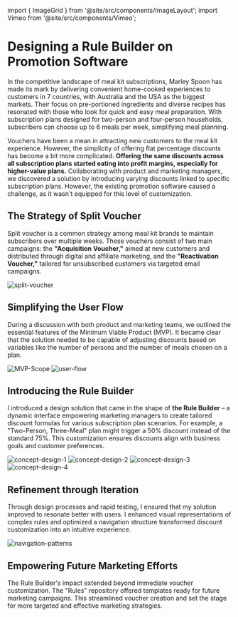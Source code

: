 import { ImageGrid } from '@site/src/components/ImageLayout'; import Vimeo from
'@site/src/components/Vimeo';

# Designing a Rule Builder on Promotion Software

In the competitive landscape of meal kit subscriptions, Marley Spoon has made its mark by delivering convenient home-cooked experiences to customers in 7 countries, with Australia and the USA as the biggest markets. Their focus on pre-portioned ingredients and diverse recipes has resonated with those who look for quick and easy meal preparation. With subscription plans designed for two-person and four-person households, subscribers can choose up to 6 meals per week, simplifying meal planning.

Vouchers have been a mean in attracting new customers to the meal kit experience. However, the simplicity of offering flat percentage discounts has become a bit more complicated. **Offering the same discounts across all subscription plans started eating into profit margins, especially for higher-value plans.** Collaborating with product and marketing managers, we discovered a solution by introducing varying discounts linked to specific subscription plans. However, the existing promotion software caused a challenge, as it wasn't equipped for this level of customization.

## The Strategy of Split Voucher

Split voucher is a common strategy among meal kit brands to maintain subscribers over multiple weeks. These vouchers consist of two main campaigns: the **"Acquisition Voucher,"** aimed at new customers and distributed through digital and affiliate marketing, and the **"Reactivation Voucher,"** tailored for unsubscribed customers via targeted email campaigns.

![split-voucher](split-voucher.webp)

## Simplifying the User Flow

During a discussion with both product and marketing teams, we outlined the essential features of the Minimum Viable Product (MVP). It became clear that the solution needed to be capable of adjusting discounts based on variables like the number of persons and the number of meals chosen on a plan.

<ImageGrid columns="2">

![MVP-Scope](MVP-Scope.webp)
![user-flow](user-flow.webp)

</ImageGrid>

## Introducing the Rule Builder

I introduced a design solution that came in the shape of **the Rule Builder** – a dynamic interface empowering marketing managers to create tailored discount formulas for various subscription plan scenarios. For example, a "Two-Person, Three-Meal" plan might trigger a 50% discount instead of the standard 75%. This customization ensures discounts align with business goals and customer preferences.

<ImageGrid columns="2">

![concept-design-1](concept-design-1.webp)
![concept-design-2](concept-design-2.webp)
![concept-design-3](concept-design-3.webp)
![concept-design-4](concept-design-4.webp)

</ImageGrid>

## Refinement through Iteration

Through design processes and rapid testing, I ensured that my solution improved to resonate better with users. I enhanced visual representations of complex rules and optimized a navigation structure transformed discount customization into an intuitive experience.

![navigation-patterns](navigation-patterns.webp)

## Empowering Future Marketing Efforts

The Rule Builder's impact extended beyond immediate voucher customization. The "Rules" repository offered templates ready for future marketing campaigns. This streamlined voucher creation and set the stage for more targeted and effective marketing strategies.

<Vimeo src="https://player.vimeo.com/video/854720575" />
